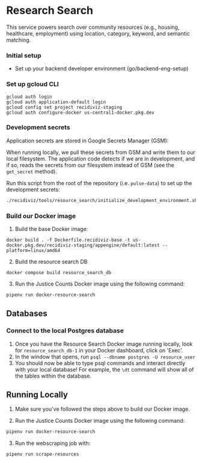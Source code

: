 # Research Search

This service powers search over community resources (e.g., housing, healthcare, employment) using location, category, keyword, and semantic matching. 


### Initial setup

- Set up your backend developer environment (go/backend-eng-setup)

### Set up gcloud CLI

```
gcloud auth login
gcloud auth application-default login
gcloud config set project recidiviz-staging
gcloud auth configure-docker us-central1-docker.pkg.dev
```

### Development secrets

Application secrets are stored in Google Secrets Manager (GSM):

When running locally, we pull these secrets from GSM and write them to our local filesystem. The application code detects if we are in development, and if so, reads the secrets from our filesystem instead of GSM (see the `get_secret` method).

Run this script from the root of the repository (i.e. `pulse-data`) to set up the development secrets:

```bash
./recidiviz/tools/resource_search/initialize_development_environment.sh
```

### Build our Docker image

1. Build the base Docker image:

```
docker build . -f Dockerfile.recidiviz-base -t us-docker.pkg.dev/recidiviz-staging/appengine/default:latest --platform=linux/amd64
```

2. Build the resource search DB
```
docker compose build resource_search_db
```

3. Run the Justice Counts Docker image using the following command:

```bash
pipenv run docker-resource-search
```

## Databases

### Connect to the local Postgres database

1. Once you have the Resource Search Docker image running locally, look for `resource_search_db-1` in your Docker dashboard, click on 'Exec'.
2. In the window that opens, run `psql --dbname postgres -U resource_user`
3. You should now be able to type psql commands and interact directly with your local database! For example, the `\dt` command will show all of the tables within the database.


## Running Locally

1. Make sure you've followed the steps above to build our Docker image.

2. Run the Justice Counts Docker image using the following command:

```bash
pipenv run docker-resource-search
```
3. Run the webscraping job with:

```bash
pipenv run scrape-resources
```
